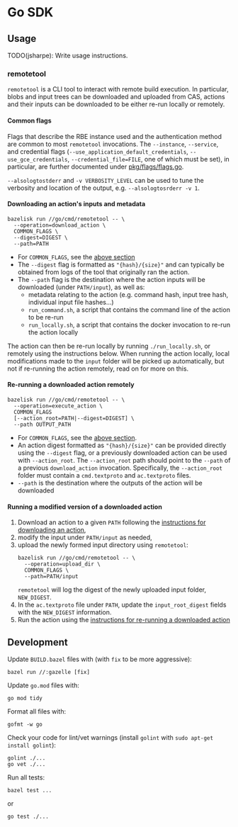 # Go SDK

## Usage
TODO(jsharpe): Write usage instructions.

### remotetool

`remotetool` is a CLI tool to interact with remote build execution. In particular, blobs and input trees can be downloaded and uploaded from CAS, actions and their inputs can be downloaded to be either re-run locally or remotely.

#### Common flags
Flags that describe the RBE instance used and the authentication method are common to most `remotetool` invocations. The `--instance`, `--service`, and credential flags (`--use_application_default_credentials`, `--use_gce_credentials`, `--credential_file=FILE`, one of which must be set), in particular, are further documented under [pkg/flags/flags.go](pkg/flags/flags.go).

`--alsologtostderr` and `-v VERBOSITY_LEVEL` can be used to tune the verbosity and location of the output, e.g. `--alsologtosrderr -v 1`.

#### Downloading an action's inputs and metadata
```
bazelisk run //go/cmd/remotetool -- \
  --operation=download_action \
  COMMON_FLAGS \
  --digest=DIGEST \
  --path=PATH
```
- For `COMMON_FLAGS`, see the [above section](#common-flags)
- The `--digest` flag is formatted as `"{hash}/{size}"` and can typically be obtained from logs of the tool that originally ran the action.
- The `--path` flag is the destination where the action inputs will be downloaded (under `PATH/input`), as well as:
  - metadata relating to the action (e.g. command hash, input tree hash, individual input file hashes...)
  - `run_command.sh`, a script that contains the command line of the action to be re-run
  - `run_locally.sh`, a script that contains the docker invocation to re-run the action locally

The action can then be re-run locally by running `./run_locally.sh`, or remotely using the instructions below. When running the action locally, local modifications made to the `input` folder will be picked up automatically, but not if re-running the action remotely, read on for more on this.

#### Re-running a downloaded action remotely

```
bazelisk run //go/cmd/remotetool -- \
  --operation=execute_action \
  COMMON_FLAGS
  [--action_root=PATH|--digest=DIGEST] \
  --path OUTPUT_PATH
```
- For `COMMON_FLAGS`, see the [above section](#common-flags).
- An action digest formatted as `"{hash}/{size}"` can be provided directly using the `--digest` flag, or a previously downloaded action can be used with `--action_root`. The `--action_root` path should point to the `--path` of a previous `download_action` invocation. Specifically, the `--action_root` folder must contain a `cmd.textproto` and `ac.textproto` files.
- `--path` is the destination where the outputs of the action will be downloaded

#### Running a modified version of a downloaded action

1. Download an action to a given `PATH` following the [instructions for downloading an action](#downloading-an-actions-inputs-and-metadata),
1. modify the input under `PATH/input` as needed,
1. upload the newly formed input directory using `remotetool`:
   ```
   bazelisk run //go/cmd/remotetool -- \
     --operation=upload_dir \
     COMMON_FLAGS \
     --path=PATH/input
   ```
   `remotetool` will log the digest of the newly uploaded input folder, `NEW_DIGEST`.
1. In the `ac.textproto` file under `PATH`, update the `input_root_digest` fields with the `NEW_DIGEST` information.
1. Run the action using the [instructions for re-running a downloaded action](#re-running-a-downloaded-action-remotely)

## Development

Update `BUILD.bazel` files with (with `fix` to be more aggressive):

```
bazel run //:gazelle [fix]
```

Update `go.mod` files with:

```
go mod tidy
```

Format all files with:

```
gofmt -w go
```

Check your code for lint/vet warnings (install `golint` with `sudo apt-get install golint`):

```
golint ./...
go vet ./...
```

Run all tests:

```
bazel test ...
```

or

```
go test ./...
```
